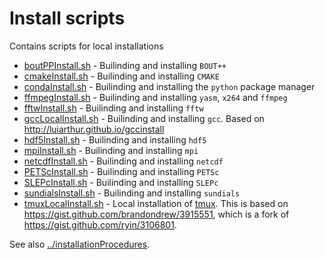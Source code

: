 # Install scripts

Contains scripts for local installations

* [boutPPInstall.sh](boutPPInstall.sh) - Builinding and installing `BOUT++`
* [cmakeInstall.sh](cmakeInstall.sh) - Builinding and installing `CMAKE`
* [condaInstall.sh](condaInstall.sh) - Builinding and installing the `python`
  package manager
* [ffmpegInstall.sh](ffmpegInstall.sh) - Builinding and installing `yasm`, `x264` and `ffmpeg`
* [fftwInstall.sh](fftwInstall.sh) - Builinding and installing `fftw`
* [gccLocalInstall.sh](gccLocalInstall.sh) - Builinding and installing `gcc`. Based
   on http://luiarthur.github.io/gccinstall
* [hdf5Install.sh](hdf5Install.sh) - Builinding and installing `hdf5`
* [mpiInstall.sh](mpiInstall.sh) - Builinding and installing `mpi`
* [netcdfInstall.sh](netcdfInstall.sh) - Builinding and installing `netcdf`
* [PETScInstall.sh](PETScInstall.sh) - Builinding and installing `PETSc`
* [SLEPcInstall.sh](SLEPcInstall.sh) - Builinding and installing `SLEPc`
* [sundialsInstall.sh](sundialsInstall.sh) - Builinding and installing `sundials`
* [tmuxLocalInstall.sh](tmuxLocalInstall.sh) - Local installation of
  [tmux](https://tmux.github.io/). This is based on
  https://gist.github.com/brandondrew/3915551, which is a fork of
  https://gist.github.com/ryin/3106801.

See also [../installationProcedures](installationProcedures).
